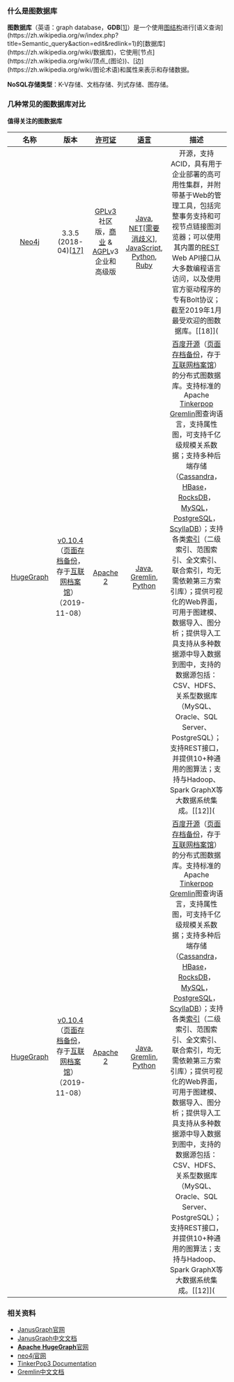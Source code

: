 ### 什么是图数据库

**图数据库**（英语：graph database，**GDB**[[1\]](https://zh.wikipedia.org/wiki/图数据库#cite_note-1)）是一个使用[图结构](https://zh.wikipedia.org/w/index.php?title=Graph_(data_structure)&action=edit&redlink=1)进行[语义查询](https://zh.wikipedia.org/w/index.php?title=Semantic_query&action=edit&redlink=1)的[数据库](https://zh.wikipedia.org/wiki/数据库)，它使用[节点](https://zh.wikipedia.org/wiki/顶点_(图论))、[边](https://zh.wikipedia.org/wiki/图论术语)和属性来表示和存储数据。

**NoSQL存储类型**：K-V存储、文档存储、列式存储、图存储。

### 几种常见的图数据库对比

**值得关注的图数据库**

|                             名称                             |                             版本                             |      [许可证](https://zh.wikipedia.org/wiki/软件许可证)      |        [语言](https://zh.wikipedia.org/wiki/编程语言)        |                             描述                             |
| :----------------------------------------------------------: | :----------------------------------------------------------: | :----------------------------------------------------------: | :----------------------------------------------------------: | :----------------------------------------------------------: |
| [Neo4j](https://zh.wikipedia.org/w/index.php?title=Neo4j&action=edit&redlink=1) | 3.3.5 (2018-04)[[17\]](https://zh.wikipedia.org/wiki/图数据库#cite_note-17) | [GPLv3](https://zh.wikipedia.org/wiki/GNU_General_Public_License) 社区版，[商业](https://zh.wikipedia.org/wiki/商业软件) & [AGPL](https://zh.wikipedia.org/wiki/Affero_General_Public_License)v3 企业和高级版 | [Java](https://zh.wikipedia.org/wiki/Java), [NET](https://zh.wikipedia.org/wiki/NET)[[需要消歧义](https://zh.wikipedia.org/wiki/Wikipedia:消歧义#链往消歧义页的链接)], [JavaScript](https://zh.wikipedia.org/wiki/JavaScript), [Python](https://zh.wikipedia.org/wiki/Python), [Ruby](https://zh.wikipedia.org/wiki/Ruby) | 开源，支持ACID，具有用于企业部署的高可用性集群，并附带基于Web的管理工具，包括完整事务支持和可视节点链接图浏览器；可以使用其内置的[REST](https://zh.wikipedia.org/wiki/表现层状态转换) Web API接口从大多数编程语言访问，以及使用官方驱动程序的专有Bolt协议；截至2019年1月最受欢迎的图数据库。[[18\]]( |
|     [HugeGraph](https://zh.wikipedia.org/wiki/HugeGraph)     | [v0.10.4](https://hugegraph.github.io/hugegraph-doc/download.html)（[页面存档备份](https://web.archive.org/web/20191213142612/https://hugegraph.github.io/hugegraph-doc/download.html)，存于[互联网档案馆](https://zh.wikipedia.org/wiki/互联网档案馆)） （2019-11-08） | [Apache 2](https://zh.wikipedia.org/wiki/Apache_License#Version_2.0) | [Java](https://zh.wikipedia.org/wiki/Java), [Gremlin](https://zh.wikipedia.org/wiki/Gremlin), [Python](https://zh.wikipedia.org/wiki/Python) | [百度开源](https://github.com/hugegraph/hugegraph)（[页面存档备份](https://web.archive.org/web/20180803234654/https://github.com/hugegraph/hugegraph)，存于[互联网档案馆](https://zh.wikipedia.org/wiki/互联网档案馆)）的分布式图数据库。支持标准的Apache [Tinkerpop](https://zh.wikipedia.org/w/index.php?title=Tinkerpop&action=edit&redlink=1) [Gremlin](https://zh.wikipedia.org/wiki/Gremlin)图查询语言，支持属性图，可支持千亿级规模关系数据；支持多种后端存储（[Cassandra](https://zh.wikipedia.org/wiki/Cassandra)，[HBase](https://zh.wikipedia.org/wiki/HBase)，[RocksDB](https://zh.wikipedia.org/w/index.php?title=RocksDB&action=edit&redlink=1)，[MySQL](https://zh.wikipedia.org/wiki/MySQL)，[PostgreSQL](https://zh.wikipedia.org/wiki/PostgreSQL)，[ScyllaDB](https://zh.wikipedia.org/w/index.php?title=ScyllaDB&action=edit&redlink=1)）；支持各类[索引](https://zh.wikipedia.org/wiki/索引)（二级索引、范围索引、全文索引、联合索引，均无需依赖第三方索引库）；提供可视化的Web界面，可用于图建模、数据导入、图分析；提供导入工具支持从多种数据源中导入数据到图中，支持的数据源包括：CSV、HDFS、关系型数据库（MySQL、Oracle、SQL Server、PostgreSQL）；支持REST接口，并提供10+种通用的图算法；支持与Hadoop、Spark GraphX等大数据系统集成。[[12\]]( |
|     [HugeGraph](https://zh.wikipedia.org/wiki/HugeGraph)     | [v0.10.4](https://hugegraph.github.io/hugegraph-doc/download.html)（[页面存档备份](https://web.archive.org/web/20191213142612/https://hugegraph.github.io/hugegraph-doc/download.html)，存于[互联网档案馆](https://zh.wikipedia.org/wiki/互联网档案馆)） （2019-11-08） | [Apache 2](https://zh.wikipedia.org/wiki/Apache_License#Version_2.0) | [Java](https://zh.wikipedia.org/wiki/Java), [Gremlin](https://zh.wikipedia.org/wiki/Gremlin), [Python](https://zh.wikipedia.org/wiki/Python) | [百度开源](https://github.com/hugegraph/hugegraph)（[页面存档备份](https://web.archive.org/web/20180803234654/https://github.com/hugegraph/hugegraph)，存于[互联网档案馆](https://zh.wikipedia.org/wiki/互联网档案馆)）的分布式图数据库。支持标准的Apache [Tinkerpop](https://zh.wikipedia.org/w/index.php?title=Tinkerpop&action=edit&redlink=1) [Gremlin](https://zh.wikipedia.org/wiki/Gremlin)图查询语言，支持属性图，可支持千亿级规模关系数据；支持多种后端存储（[Cassandra](https://zh.wikipedia.org/wiki/Cassandra)，[HBase](https://zh.wikipedia.org/wiki/HBase)，[RocksDB](https://zh.wikipedia.org/w/index.php?title=RocksDB&action=edit&redlink=1)，[MySQL](https://zh.wikipedia.org/wiki/MySQL)，[PostgreSQL](https://zh.wikipedia.org/wiki/PostgreSQL)，[ScyllaDB](https://zh.wikipedia.org/w/index.php?title=ScyllaDB&action=edit&redlink=1)）；支持各类[索引](https://zh.wikipedia.org/wiki/索引)（二级索引、范围索引、全文索引、联合索引，均无需依赖第三方索引库）；提供可视化的Web界面，可用于图建模、数据导入、图分析；提供导入工具支持从多种数据源中导入数据到图中，支持的数据源包括：CSV、HDFS、关系型数据库（MySQL、Oracle、SQL Server、PostgreSQL）；支持REST接口，并提供10+种通用的图算法；支持与Hadoop、Spark GraphX等大数据系统集成。[[12\]]( |

### 相关资料

- [JanusGraph官网](https://janusgraph.org/)
- [JanusGraph中文文档](http://www.janusgraph.cn/)
- [**Apache** **HugeGraph**官网](https://hugegraph.apache.org/cn/)
- [neo4j官网](https://neo4j.com/)
- [TinkerPop3 Documentation](https://tinkerpop.apache.org/docs/3.3.0/reference/#preface)
- [Gremlin中文文档](http://tinkerpop-gremlin.cn/#traversal)
